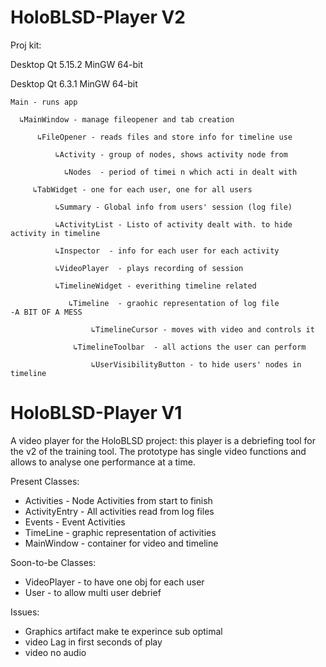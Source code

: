 # HoloBLSD-Player V2

Proj kit:

Desktop Qt 5.15.2 MinGW 64-bit

Desktop Qt 6.3.1  MinGW 64-bit

```
Main - runs app

  ↳MainWindow - manage fileopener and tab creation
  
      ↳FileOpener - reads files and store info for timeline use
      
          ↳Activity - group of nodes, shows activity node from 
          
            ↳Nodes  - period of timei n which acti in dealt with
            
     ↳TabWidget - one for each user, one for all users
     
          ↳Summary - Global info from users' session (log file)
          
          ↳ActivityList - Listo of activity dealt with. to hide activity in timeline
          
          ↳Inspector  - info for each user for each activity
          
          ↳VideoPlayer  - plays recording of session
          
          ↳TimelineWidget - everithing timeline related
          
             ↳Timeline  - graohic representation of log file              -A BIT OF A MESS
             
                  ↳TimelineCursor - moves with video and controls it      
                  
              ↳TimelineToolbar  - all actions the user can perform      
              
                  ↳UserVisibilityButton - to hide users' nodes in timeline

```

# HoloBLSD-Player V1
A video player for the HoloBLSD project: this player is a debriefing tool for the v2 of the training tool.
The prototype has single video functions and allows to analyse one performance at a time.

Present Classes:
- Activities - Node Activities from start to finish
- ActivityEntry - All activities read from log files
- Events - Event Activities
- TimeLine - graphic representation of activities
- MainWindow - container for video and timeline

Soon-to-be Classes:
- VideoPlayer - to have one obj for each user
- User - to allow multi user debrief

Issues:
- Graphics artifact make te experince sub optimal
- video Lag in first seconds of play
- video no audio




